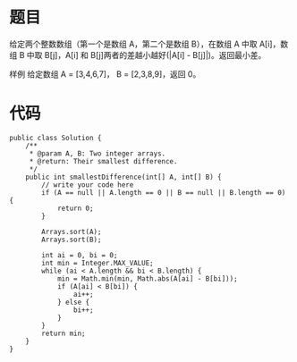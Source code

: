 # 题目
给定两个整数数组（第一个是数组 A，第二个是数组 B），在数组 A 中取 A[i]，数组 B 中取 B[j]，A[i] 和 B[j]两者的差越小越好(|A[i] - B[j]|)。返回最小差。

样例
给定数组 A = [3,4,6,7]， B = [2,3,8,9]，返回 0。

# 代码
```
public class Solution {
    /**
     * @param A, B: Two integer arrays.
     * @return: Their smallest difference.
     */
    public int smallestDifference(int[] A, int[] B) {
        // write your code here
        if (A == null || A.length == 0 || B == null || B.length == 0) {
            return 0;
        }
        
        Arrays.sort(A);
        Arrays.sort(B);
        
        int ai = 0, bi = 0;
        int min = Integer.MAX_VALUE;
        while (ai < A.length && bi < B.length) {
            min = Math.min(min, Math.abs(A[ai] - B[bi]));
            if (A[ai] < B[bi]) {
                ai++;
            } else {
                bi++;
            }
        }
        return min;
    }
}
```
